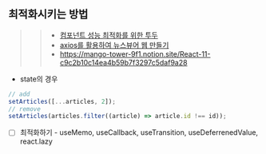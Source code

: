 ## 최적화시키는 방법

> > - [컴포넌트 성능 최적화를 위한 투두](https://github.com/boyon99/react_todo-app)
> > - [axios를 활용하여 뉴스뷰어 웹 만들기](https://github.com/boyon99/react_news-viewer)
> > - https://mango-tower-9f1.notion.site/React-11-c9c2b10c14ea4b59b7f3297c5daf9a28

- state의 경우

```jsx
// add
setArticles([...articles, 2]);
// remove
setArticles(articles.filter((article) => article.id !== id));
```

- [ ] 최적화하기 - useMemo, useCallback, useTransition, useDeferrenedValue, react.lazy
